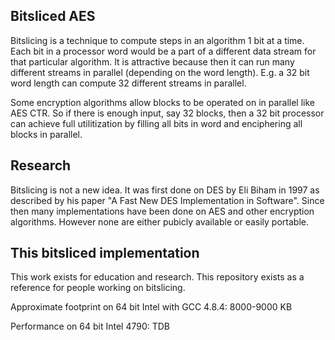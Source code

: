Bitsliced AES
-------------

Bitslicing is a technique to compute steps in an algorithm 1 bit at a time.  Each bit in a processor word would be a part
of a different data stream for that particular algorithm.  It is attractive because then it can run many different streams 
in parallel (depending on the word length).  E.g. a 32 bit word length can compute 32 different streams in parallel.

Some encryption algorithms allow blocks to be operated on in parallel like AES CTR.  So if there is enough input, say 32 blocks,
then a 32 bit processor can achieve full utilitization by filling all bits in word and enciphering all blocks in parallel.


Research
--------


Bitslicing is not a new idea.  It was first done on DES by Eli Biham in 1997 as described by his paper "A Fast New DES Implementation in Software".
Since then many implementations have been done on AES and other encryption algorithms.  However none are either pubicly available or easily portable.


This bitsliced implementation
-----------------------------

This work exists for education and research.  This repository exists as a reference for people working on bitslicing.

Approximate footprint on 64 bit Intel with GCC 4.8.4: 8000-9000 KB

Performance on 64 bit Intel 4790: TDB 
